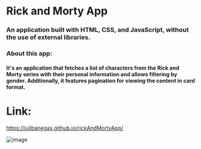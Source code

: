 # Rick and Morty App

### An application built with HTML, CSS, and JavaScript, without the use of external libraries.

### About this app:

#### It's an application that fetches a list of characters from the Rick and Morty series with their personal information and allows filtering by gender. Additionally, it features pagination for viewing the content in card format.

# Link:
https://julibanegas.github.io/rickAndMortyApp/

![image](https://github.com/JuliBanegas/rickAndMortyApp/assets/138631760/3103a8f2-634e-439e-850b-d8c068b01d41)
